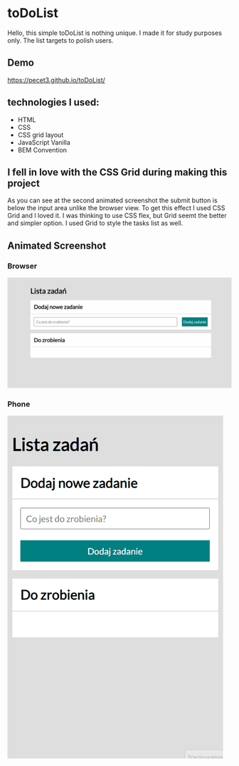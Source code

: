 # toDoList
Hello, this simple toDoList is nothing unique. I made it for study purposes only. The list targets to polish users.
## Demo
https://pecet3.github.io/toDoList/
## technologies I used:
- HTML
- CSS
- CSS grid layout
- JavaScript Vanilla
- BEM Convention
## I fell in love with the CSS Grid during making this project
As you can see at the second animated screenshot the submit button is below the input area unlike the browser view. To get this effect I used CSS Grid and I loved it. I was thinking to use CSS flex, but Grid seemt the better and simpler option. I used Grid to style the tasks list as well.
## Animated Screenshot
### Browser 
![](images/readme.gif)
### Phone
![](images/readme_phone.gif)
